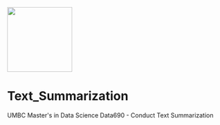 <img src="UMBC_Energy/Images/UMBC_Graduate_School.jpg" width="150">

# Text_Summarization
UMBC Master's in Data Science Data690 - Conduct Text Summarization 
